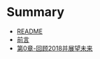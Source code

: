 # Summary

* [README](README.md)
* [前言](/overview.md)
* [第0章-回顾2018并展望未来](di-0-7ae0-2018-nian-du-hui-gu-yu-fa-zhan-qu-shi-fen-xi.md)

